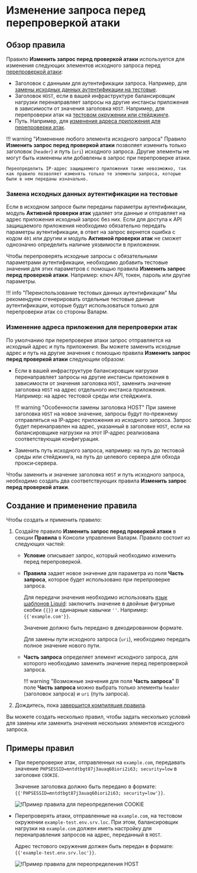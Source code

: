 # Изменение запроса перед перепроверкой атаки

## Обзор правила

Правило **Изменить запрос перед проверкой атаки** используется для изменения следующих элементов исходного запроса перед [перепроверкой атаки](../../about-wallarm-waf/detecting-vulnerabilities.md#перепроверка-атак):

* Заголовок с данными для аутентификации запроса. Например, для [замены исходных данных аутентификации на тестовые](#замена-исходных-данных-аутентификации-на-тестовые).
* Заголовок `HOST`, если в вашей инфраструктуре балансировщик нагрузки перенаправляет запросы на другие инстансы приложения в зависимости от значения заголовка `HOST`. Например, для перепроверки атак на [тестовом окружении или стейджинге](#изменение-адреса-приложения-для-перепроверки-атак).
* Путь. Например, для [изменения адреса приложения для перепроверки атак](#изменение-адреса-приложения-для-перепроверки-атак).

!!! warning "Изменение любого элемента исходного запроса"
    Правило **Изменить запрос перед проверкой атаки** позволяет изменить только заголовок (`header`) и путь (`uri`) исходного запроса. Другие элементы не могут быть изменены или добавлены в запрос при перепроверке атаки.

    Переопределить IP‑адрес защищаемого приложения также невозможно, так как правило позволяет изменять только те элементы запроса, которые были в нем переданы изначально.

### Замена исходных данных аутентификации на тестовые

Если в исходном запросе были переданы параметры аутентификации, модуль **Активной проверки атак** удаляет эти данные и отправляет на адрес приложения исходный запрос без них. Если для доступа к API защищаемого приложения необходимо обязательно передать параметры аутентификации, в ответ на запрос вернется ошибка с кодом `401` или другим и модуль **Активной проверки атак** не сможет однозначно определить наличие уязвимости в приложении.

Чтобы перепроверять исходные запросы с обязательными параметрами аутентификации, необходимо добавить тестовые значения для этих параметров с помощью правила **Изменить запрос перед проверкой атаки**. Например: ключ API, токен, пароль или другие параметры.

!!! info "Переиспользование тестовых данных аутентификации"
    Мы рекомендуем сгенерировать отдельные тестовые данные аутентификации, которые будут использоваться только для перепроверки атак со стороны Валарм.

### Изменение адреса приложения для перепроверки атак

По умолчанию при перепроверке атаки запрос отправляется на исходный адрес и путь приложения. Вы можете заменить исходные адрес и путь на другие значения с помощью правила **Изменить запрос перед проверкой атаки** следующим образом:

* Если в вашей инфраструктуре балансировщик нагрузки перенаправляет запросы на другие инстансы приложения в зависимости от значения заголовка `HOST`, заменить значение заголовка `HOST` на адрес отдельного инстанса приложения. Например: на адрес тестовой среды или стейджинга.

    !!! warning "Особенности замены заголовка HOST"
        При замене заголовка `HOST` на новое значение, запросы будут по‑прежнему отправляться на IP‑адрес приложения из исходного запроса. Запрос будет перенаправлен на адрес, указанный в заголовке `HOST`, если на балансировщике нагрузки на этот IP‑адрес реализована соответствующая конфигурация.
* Заменить путь исходного запроса, например: на путь до тестовой среды или стейджинга, на путь до целевого сервера для обхода прокси‑сервера.

Чтобы заменить и значение заголовка `HOST` и путь исходного запроса, необходимо создать два соответствующих правила **Изменить запрос перед проверкой атаки**.

## Создание и применение правила

Чтобы создать и применить правило:

1. Создайте правило **Изменить запрос перед проверкой атаки** в секции **Правила** в Консоли управления Валарм. Правило состоит из следующих частей:

      * **Условие** описывает запрос, который необходимо изменить перед перепроверкой.
      * **Правила** задает новое значение для параметра из поля **Часть запроса**, которое будет использовано при перепроверке запроса.
      
        Для передачи значения необходимо использовать [язык шаблонов Liquid](https://shopify.github.io/liquid/): заключить значение в двойные фигурные скобки `{{}}` и одинарные кавычки `''`. Например: `{{'example.com'}}`.

        Значение должно быть передано в декодированном формате.

        Для замены пути исходного запроса (`uri`), необходимо передать полное значение нового пути.
      
      * **Часть запроса** определяет элемент исходного запроса, для которого необходимо заменить значение перед перепроверкой запроса.

        !!! warning "Возможные значения для поля **Часть запроса**"
            В поле **Часть запроса** можно выбрать только элементы `header` (заголовок запроса) и `uri` (путь запроса).

2. Дождитесь, пока [завершится компиляция правила](compiling.md).

Вы можете создать несколько правил, чтобы задать несколько условий для замены или заменить значения нескольких элементов исходного запроса.

## Примеры правил

* При перепроверке атак, отправленных на `example.com`, передавать значение `PHPSESSID=mntdtbgt87j3auaq60iori2i63; security=low` в заголовке `COOKIE`.

    Значение заголовка должно быть передано в формате: `{{'PHPSESSID=mntdtbgt87j3auaq60iori2i63; security=low'}}`.

    ![!Пример правила для переопределения COOKIE](../../images/user-guides/rules/rewrite-request-example-cookie.png)

* Перепроверять атаки, отправленные на `example.com`, на тестовом окружении `example‑test.env.srv.loc`. При этом, балансировщик нагрузки на `example.com` должен иметь настройку для перенаправления запросов на адрес, переданный в `HOST`.

    Адрес тестового окружения должен быть передан в формате: `{{'example‑test.env.srv.loc'}}`.

    ![!Пример правила для переопределения HOST](../../images/user-guides/rules/rewrite-request-example-host.png)
